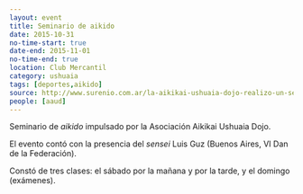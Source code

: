 ```yaml
---
layout: event 
title: Seminario de aikido
date: 2015-10-31
no-time-start: true
date-end: 2015-11-01
no-time-end: true
location: Club Mercantil
category: ushuaia
tags: [deportes,aikido]
source: http://www.surenio.com.ar/la-aikikai-ushuaia-dojo-realizo-un-seminario-en-la-capital-provincial/
people: [aaud]
---
```


Seminario de *aikido* impulsado por la Asociación Aikikai Ushuaia Dojo. 

El evento contó con la presencia del *sensei* Luis Guz (Buenos Aires, VI Dan de la Federación).

Constó de tres clases: el sábado por la mañana y por la tarde, y el domingo (exámenes).


